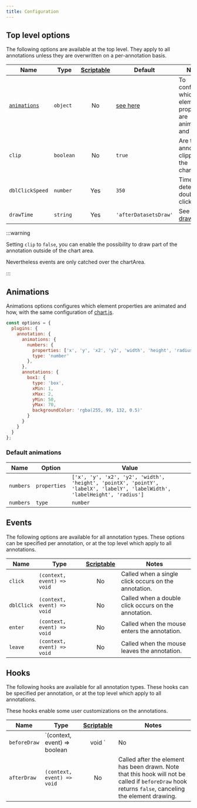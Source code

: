 ```yaml
---
title: Configuration
---
```


## Top level options

The following options are available at the top level. They apply to all annotations unless they are overwritten on a per-annotation basis.

| Name | Type | [Scriptable](options#scriptable-options) | Default | Notes
| ---- | ---- | :----: | ---- | ----
| [`animations`](#animations) | `object` | No | [see here](#default-animations) | To configure which element properties are animated and how.
| `clip` | `boolean` | No | `true` | Are the annotations clipped to the chartArea.
| `dblClickSpeed` | `number` | Yes | `350` | Time to detect a double click in ms.
| `drawTime` | `string` | Yes | `'afterDatasetsDraw'` | See [drawTime](options#draw-time).

:::warning

Setting `clip` to `false`, you can enable the possibility to draw part of the annotation outside of the chart area.

Nevertheless events are only catched over the chartArea.

:::

## Animations

Animations options configures which element properties are animated and how, with the same configuration of [chart.js](https://www.chartjs.org/docs/latest/configuration/animations.html#animations-2). 

```javascript
const options = {
  plugins: {
    annotation: {
      animations: {
        numbers: {
          properties: ['x', 'y', 'x2', 'y2', 'width', 'height', 'radius'],
          type: 'number'
        },
      },
      annotations: {
        box1: {
          type: 'box',
          xMin: 1,
          xMax: 2,
          yMin: 50,
          yMax: 70,
          backgroundColor: 'rgba(255, 99, 132, 0.5)'
        }
      }
    }
  }
};
```

### Default animations

| Name | Option | Value
| ---- | ---- | ----
| `numbers` | `properties` | `['x', 'y', 'x2', 'y2', 'width', 'height', 'pointX', 'pointY', 'labelX', 'labelY', 'labelWidth', 'labelHeight', 'radius']`
| `numbers` | `type` | `number`

## Events

The following options are available for all annotation types. These options can be specified per annotation, or at the top level which apply to all annotations.

| Name | Type | [Scriptable](options#scriptable-options) | Notes
| ---- | ---- | :----: | ----
| `click` | `(context, event) => void` | No | Called when a single click occurs on the annotation.
| `dblClick` | `(context, event) => void` | No | Called when a double click occurs on the annotation.
| `enter` | `(context, event) => void` | No | Called when the mouse enters the annotation.
| `leave` | `(context, event) => void` | No | Called when the mouse leaves the annotation.

## Hooks

The following hooks are available for all annotation types. These hooks can be specified per annotation, or at the top level which apply to all annotations.

These hooks enable some user customizations on the annotations.

| Name | Type | [Scriptable](options#scriptable-options) | Notes
| ---- | ---- | :----: | ----
| `beforeDraw` | `(context, event) => boolean | void ` | No | Called before that the element is being drawn. If it returns `false`, the element is not drawn.
| `afterDraw` | `(context, event) => void` | No | Called after the element has been drawn. Note that this hook will not be called if `beforeDraw` hook returns `false`, canceling the element drawing.
